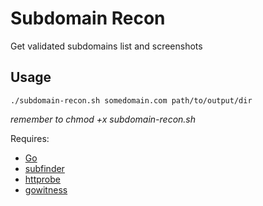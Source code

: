 # Subdomain Recon
Get validated subdomains list and screenshots

## Usage

`./subdomain-recon.sh somedomain.com path/to/output/dir`

_remember to chmod +x subdomain-recon.sh_

Requires:
- [Go](https://golang.org/)
- [subfinder](https://github.com/projectdiscovery/subfinder)
- [httprobe](https://github.com/tomnomnom/httprobe)
- [gowitness](https://github.com/sensepost/gowitness)
